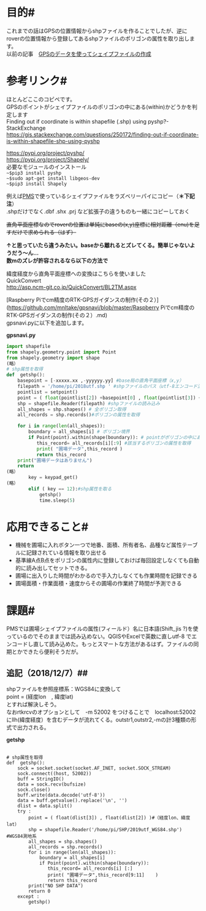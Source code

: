 # 目的#  
これまでの話はGPSの位置情報からshpファイルを作ることでしたが、逆にroverの位置情報から登録してあるshpファイルのポリゴンの属性を取り出します。  
以前の記事　[GPSのデータを使ってシェイプファイルの作成](https://github.com/mnltake/gpsnavi/blob/master/GPSのデータを使ってシェイプファイルの作成.md)  
# 参考リンク#  
ほとんどここのコピペです。  
GPSのポイントがシェイプファイルのポリゴンの中にある(within)かどうかを判定します  
Finding out if coordinate is within shapefile (.shp) using pyshp?-StackExchange  
https://gis.stackexchange.com/questions/250172/finding-out-if-coordinate-is-within-shapefile-shp-using-pyshp  
  
https://pypi.org/project/pyshp/  
https://pypi.org/project/Shapely/  
必要なモジュールのインストール  
`~$pip3 install pyshp `  
`~$sudo apt-get install libgeos-dev`  
`~$pip3 install Shapely`  
  
例えば[PMS](http://www.aginfo.jp/PMS/)で使っているシェイプファイルをラズベリーパイにコピー（**＊下記注**）  
.shpだけでなく.dbf .shx .prj など拡張子の違うものも一緒にコピーしておく  
  
  
~~直角平面座標なのでroverの位置は単純にbaseの(x,y)座標に相対距離（enu)を足すだけで求められる（はず）~~  
  
**↑と思っていたら違うみたい。baseから離れるとズレてくる。簡単じゃないようだう～ん…  
数mのズレが許容されるなら以下の方法で**  
  
緯度経度から直角平面座標への変換はこちらを使いました  
QuickConvert  
http://asp.ncm-git.co.jp/QuickConvert/BL2TM.aspx  
  
[Raspberry Piでcm精度のRTK-GPSガイダンスの制作(その２）](https://github.com/mnltake/gpsnavi/blob/master/Raspberry Piでcm精度のRTK-GPSガイダンスの制作(その２）.md)  
gpsnavi.pyに以下を追加します。  
  
**gpsnavi.py**  
```python:gpsnavi.py
import shapefile
from shapely.geometry.point import Point 
from shapely.geometry import shape 
(略）
# shp属性を取得
def  getshp():
    basepoint = [-xxxxx.xx ,-yyyyyy.yy] #base局の直角平面座標（x,y）
    filepath = '/home/pi/2018utf.shp ' #shpファイルのパス（utf-8エンコード済み）
    pointlist = setpoint()
    point = ( float(pointlist[2]) +basepoint[0] , float(pointlist[3]) +basepoint[1] ) #rover局の座標
    shp = shapefile.Reader(filepath) #shpファイルの読み込み
    all_shapes = shp.shapes() # 全ポリゴン取得
    all_records = shp.records()#ポリゴンの属性を取得

    for i in range(len(all_shapes)):
        boundary = all_shapes[i] # ポリゴン境界
        if Point(point).within(shape(boundary)): # pointがポリゴンの中にあるか判定
           this_record= all_records[i][:9] #該当するポリゴンの属性を取得
           print( "圃場データ",this_record )
           return this_record
    print("圃場データはありません")
    return
(略）
        key = keypad_get()
(略）
        elif ( key == 12):#shp属性を取る
            getshp()
            time.sleep(5)
```  
  
# 応用できること#  
  
- 機械を圃場に入れボタン一つで地番、面積、所有者名、品種など属性テーブルに記録されている情報を取り出せる  
- 基準線A点B点をポリゴンの属性内に登録しておけば毎回設定しなくても自動的に読み出してセットできる。  
- 圃場に出入りした時間がわかるので手入力しなくても作業時間を記録できる  
- 圃場面積・作業面積・速度からその圃場の作業終了時間が予測できる  
  
# 課題#  
PMSでは圃場シェイプファイルの属性(フィールド）名に日本語(Shift_jis ?)を使っているのでそのままでは読み込めない。QGISやExcelで英数に直しutf-8 でエンコードし直して読み込めた。もっとスマートな方法があるはず。ファイルの同期とかできたら便利そうだが。  
  
## 追記（2018/12/7）##  
shpファイルを参照座標系：WGS84に変換して  
point = (経度lon　, 緯度lat)  
とすれば解決しそう。  
なおrtkrcvのオプションとして　-m 52002 をつけることで　localhost:52002にllh(緯度経度）を含むデータが流れてくる。outstr1,outstr2,-mの計3種類の形式で出力される。  
  
**getshp**  
```python:getshp

# shp属性を取得
def  getshp():
    sock = socket.socket(socket.AF_INET, socket.SOCK_STREAM)
    sock.connect((host, 52002))
    buff = StringIO()
    data = sock.recv(bufsize)
    sock.close()
    buff.write(data.decode('utf-8'))
    data = buff.getvalue().replace('\n', '')
    dlist = data.split()
    try : 
        point = ( float(dlist[3]) , float(dlist[2]) )#（経度lon、緯度lat）
        shp = shapefile.Reader('/home/pi/SHP/2019utf_WGS84.shp') #WGS84測地系
        all_shapes = shp.shapes() 
        all_records = shp.records()
        for i in range(len(all_shapes)):
            boundary = all_shapes[i] 
            if Point(point).within(shape(boundary)): 
               this_record= all_records[i] [:]
               print( "圃場データ",this_record[9:11]    )
               return this_record
        print("NO SHP DATA")
        return 0
    except :
        getshp()

```  
